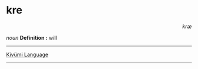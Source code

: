 
# kre

<div align="right"><i>kræ</i></div>

*noun*
**Definition :** will

---

[Kivümi Language](../README.md)

---
